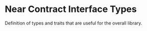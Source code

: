 # Near Contract Interface Types

Definition of types and traits that are useful for the overall library.